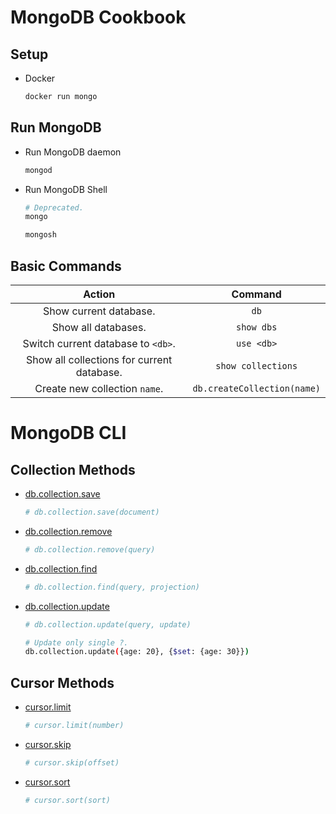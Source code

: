MongoDB Cookbook
================

Setup
-----
- Docker
    ```sh
    docker run mongo
    ```

Run MongoDB
-----------
- Run MongoDB daemon
    ```sh
    mongod
    ```
- Run MongoDB Shell
    ```sh
    # Deprecated.
    mongo
    ```
    ```sh
    mongosh
    ```

Basic Commands
--------------
| Action | Command |
|:------:|:-------:|
| Show current database. | `db` |
| Show all databases. | `show dbs` |
| Switch current database to `<db>`. | `use <db>` |
| Show all collections for current database. | `show collections` |
| Create new collection `name`. | `db.createCollection(name)` |

MongoDB CLI
===========

Collection Methods
------------------
- [db.collection.save](https://docs.mongodb.com/manual/reference/method/db.collection.save/)
    ```sh
    # db.collection.save(document)
    ```
- [db.collection.remove](https://docs.mongodb.com/manual/reference/method/db.collection.remove/)
    ```sh
    # db.collection.remove(query)
    ```
- [db.collection.find](https://docs.mongodb.com/manual/reference/method/db.collection.find/)
    ```sh
    # db.collection.find(query, projection)
    ```
- [db.collection.update](https://docs.mongodb.com/manual/reference/method/db.collection.update/)
    ```sh
    # db.collection.update(query, update)

    # Update only single ?.
    db.collection.update({age: 20}, {$set: {age: 30}})
    ```

Cursor Methods
--------------
- [cursor.limit](https://docs.mongodb.com/manual/reference/method/cursor.limit/)
    ```sh
    # cursor.limit(number)
    ```
- [cursor.skip](https://docs.mongodb.com/manual/reference/method/cursor.skip/)
    ```sh
    # cursor.skip(offset)
    ```
- [cursor.sort](https://docs.mongodb.com/manual/reference/method/cursor.sort/)
    ```sh
    # cursor.sort(sort)
    ```